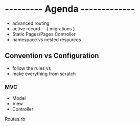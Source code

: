 # --------- Agenda -------------

- advanced routing
- active record  -- ( migrations )
- Static Pages/Pages Controller
- namespace vs nested resources



## Convention vs Configuration 

- follow the rules 
          vs
- make everything from scratch

### MVC 

- Model
- View
- Controller

Routes.rb